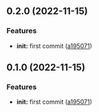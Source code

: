 

## 0.2.0 (2022-11-15)


### Features

* **init:** first commit ([a195071](https://github.com/belo-app/jormungand/commit/a1950718c6cf53ba10a1ffbfe3fb11baaca8a30f))

## 0.1.0 (2022-11-15)


### Features

* **init:** first commit ([a195071](https://github.com/belo-app/jormungand/commit/a1950718c6cf53ba10a1ffbfe3fb11baaca8a30f))